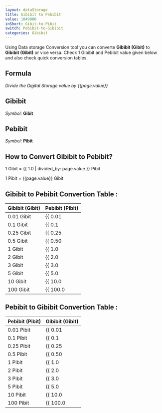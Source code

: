 ```yaml
---
layout: dataStorage
title: Gibibit to Pebibit
value: 1049000
inShort: Gibit-to-Pibit
switch: Pebibit-to-Gibibit
categories: Gibibit
---
```


Using Data storage Conversion tool you can converte **Gibibit (Gibit)** to **Gibibit (Gibit)** or vice versa. Check 1 Gibibit and Pebibit value given below and also check quick conversion tables.

## Formula
*Divide the Digital Storage value by {{page.value}}*

## Gibibit
*Symbol:* **Gibit**

## Pebibit
*Symbol:* **Pibit**

## How to Convert Gibibit to Pebibit?

1 Gibit = {{ 1.0 | divided_by: page.value }} Pibit

1 Pibit = {{page.value}} Gibit


## Gibibit to Pebibit Convertion Table :

| Gibibit (Gibit) | Pebibit (Pibit) |
| ---- | ---- |
| 0.01 Gibit | {{ 0.01 | divided_by: page.value | round: 12 }} Pibit |
| 0.1 Gibit | {{ 0.1 | divided_by: page.value | round: 12 }} Pibit |
| 0.25 Gibit | {{ 0.25 | divided_by: page.value | round: 12 }} Pibit |
| 0.5 Gibit | {{ 0.50 | divided_by: page.value | round: 12 }} Pibit |
| 1 Gibit | {{ 1.0 | divided_by: page.value | round: 12 }} Pibit |
| 2 Gibit | {{ 2.0 | divided_by: page.value | round: 12 }} Pibit |
| 3 Gibit | {{ 3.0 | divided_by: page.value | round: 12 }} Pibit |
| 5 Gibit | {{ 5.0 | divided_by: page.value | round: 12 }} Pibit |
| 10 Gibit | {{ 10.0 | divided_by: page.value | round: 12 }} Pibit |
| 100 Gibit | {{ 100.0 | divided_by: page.value | round: 12 }} Pibit |

## Pebibit to Gibibit Convertion Table :

| Pebibit (Pibit) | Gibibit (Gibit) |
| ---- | ---- |
| 0.01 Pibit | {{ 0.01 | times: page.value | round: 12 }} Gibit |
| 0.1 Pibit | {{ 0.1 | times: page.value | round: 12 }} Gibit |
| 0.25 Pibit | {{ 0.25 | times: page.value | round: 12 }} Gibit |
| 0.5 Pibit | {{ 0.50 | times: page.value | round: 12 }} Gibit |
| 1 Pibit | {{ 1.0 | times: page.value | round: 12 }} Gibit |
| 2 Pibit | {{ 2.0 | times: page.value | round: 12 }} Gibit |
| 3 Pibit | {{ 3.0 | times: page.value | round: 12 }} Gibit |
| 5 Pibit | {{ 5.0 | times: page.value | round: 12 }} Gibit |
| 10 Pibit | {{ 10.0 | times: page.value | round: 12 }} Gibit |
| 100 Pibit | {{ 100.0 | times: page.value | round: 12 }} Gibit |


<script>
document.getElementById('selectInput')[11].selected = true
document.getElementById('selectOutput')[19].selected = true
</script>
